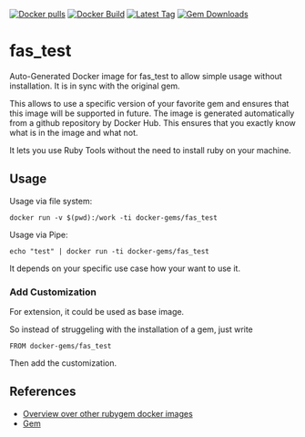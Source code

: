 [![Docker pulls](https://img.shields.io/docker/pulls/rubygem/fas_test.svg)](https://hub.docker.com/r/rubygem/fas_test/)
[![Docker Build](https://img.shields.io/docker/automated/rubygem/fas_test.svg)](https://hub.docker.com/r/rubygem/fas_test/)
[![Latest Tag](https://img.shields.io/github/tag/docker-rubygem/fas_test.svg)](https://hub.docker.com/r/rubygem/fas_test/)
[![Gem Downloads](https://img.shields.io/gem/dt/fas_test.svg)](https://rubygems.org/gems/fas_test/)
# fas_test

Auto-Generated Docker image for fas_test to allow simple usage without installation.
It is in sync with the original gem.

This allows to use a specific version of your favorite gem and ensures that this image will be supported in future.
The image is generated automatically from a github repository by Docker Hub.
This ensures that you exactly know what is in the image and what not.

It lets you use Ruby Tools without the need to install ruby on your machine.

## Usage

Usage via file system:

`docker run -v $(pwd):/work -ti docker-gems/fas_test`

Usage via Pipe:

`echo "test" | docker run -ti docker-gems/fas_test`

It depends on your specific use case how your want to use it.

### Add Customization

For extension, it could be used as base image.

So instead of struggeling with the installation of a gem, just write

`FROM docker-gems/fas_test`

Then add the customization.

## References

 - [Overview over other rubygem docker images](https://github.com/thinkbot/docker-rubygem)
 - [Gem](https://rubygems.org/gems/fas_test/)

